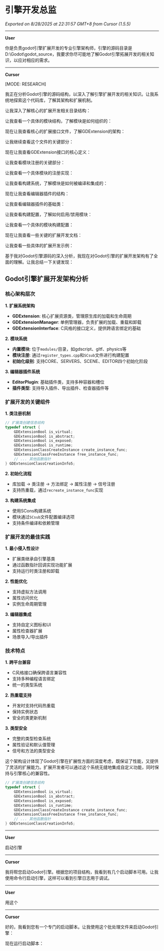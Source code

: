 # 引擎开发总监
_Exported on 8/28/2025 at 22:31:57 GMT+8 from Cursor (1.5.5)_

---

**User**

你是负责godot引擎扩展开发的专业引擎架构师，引擎的源码目录是D:\Godot\godot_source，我要求你尽可能地了解Godot引擎拓展开发的相关知识，以应对相应的需求。

---

**Cursor**

[MODE: RESEARCH]

我正在分析Godot引擎的源码结构，以深入了解引擎扩展开发的相关知识。让我系统地探索这个代码库，了解其架构和扩展机制。


让我深入了解核心的扩展开发相关目录结构：


让我查看一个具体的模块结构，了解模块是如何组织的：


现在让我查看核心的扩展接口文件，了解GDExtension的架构：


让我继续查看这个文件的关键部分：


现在让我查看GDExtension接口的核心定义：


让我查看模块注册的关键部分：


让我查看一个具体模块的注册实现：


让我查看构建系统，了解模块是如何被编译和集成的：


现在让我查看编辑器插件的结构：


让我查看编辑器插件的基础类：


让我查看构建配置，了解如何启用/禁用模块：


让我查看一个具体的模块构建配置：


现在让我查看一些关键的扩展开发文档：


让我查看一些具体的扩展开发示例：


基于我对Godot引擎源码的深入分析，我现在对Godot引擎的扩展开发架构有了全面的理解。让我总结一下关键发现：

## Godot引擎扩展开发架构分析

### 核心架构层次

**1. 扩展系统架构**
- **GDExtension**: 核心扩展资源类，管理原生库的加载和生命周期
- **GDExtensionManager**: 单例管理器，负责扩展的加载、重载和卸载
- **GDExtensionInterface**: C风格的接口定义，提供跨语言绑定的基础

**2. 模块系统**
- **内置模块**: 位于`modules/`目录，如gdscript、gltf、physics等
- **模块注册**: 通过`register_types.cpp`和`SCsub`文件进行构建配置
- **初始化级别**: 支持CORE、SERVERS、SCENE、EDITOR四个初始化阶段

**3. 编辑器插件系统**
- **EditorPlugin**: 基础插件类，支持多种容器和槽位
- **插件类型**: 支持导入插件、导出插件、检查器插件等

### 扩展开发的关键组件

**1. 类注册机制**
```cpp
// 扩展类创建信息结构
typedef struct {
    GDExtensionBool is_virtual;
    GDExtensionBool is_abstract;
    GDExtensionBool is_exposed;
    GDExtensionBool is_runtime;
    GDExtensionClassCreateInstance create_instance_func;
    GDExtensionClassFreeInstance free_instance_func;
    // ... 其他函数指针
} GDExtensionClassCreationInfo5;
```

**2. 初始化流程**
- 库加载 → 类注册 → 方法绑定 → 属性注册 → 信号注册
- 支持热重载，通过`recreate_instance_func`实现

**3. 构建系统集成**
- 使用SCons构建系统
- 模块通过`SCsub`文件配置编译选项
- 支持条件编译和依赖管理

### 扩展开发的最佳实践

**1. 最小侵入性设计**
- 扩展类继承自引擎基类
- 通过函数指针回调实现功能扩展
- 支持运行时类注册和卸载

**2. 性能优化**
- 支持虚拟方法调用
- 属性访问优化
- 实例生命周期管理

**3. 编辑器集成**
- 支持自定义图标和UI
- 属性检查器扩展
- 场景导入/导出插件

### 技术特点

**1. 跨平台兼容**
- C风格接口确保跨语言兼容性
- 支持多种编程语言绑定
- 统一的类型系统

**2. 热重载支持**
- 开发时支持代码热重载
- 保持实例状态
- 安全的类更新机制

**3. 类型安全**
- 完整的类型检查系统
- 属性验证和默认值管理
- 信号和方法的类型安全

这个架构设计体现了Godot引擎在扩展性方面的深度考虑，既保证了性能，又提供了灵活的扩展能力。扩展开发者可以通过这个系统无缝地集成自定义功能，同时保持与引擎核心的兼容性。

```cpp
// 扩展类创建信息结构
typedef struct {
    GDExtensionBool is_virtual;
    GDExtensionBool is_abstract;
    GDExtensionBool is_exposed;
    GDExtensionBool is_runtime;
    GDExtensionClassCreateInstance create_instance_func;
    GDExtensionClassFreeInstance free_instance_func;
    // ... 其他函数指针
} GDExtensionClassCreationInfo5;
```

---

**User**

启动引擎

---

**Cursor**

我将帮您启动Godot引擎。根据您的项目结构，我看到有几个启动脚本可用。让我使用命令行启动引擎，这样可以看到引擎日志用于调试。


---

**User**

用这个

---

**Cursor**

好的，我看到您有一个专门的启动脚本。让我使用这个批处理文件来启动Godot引擎：


现在运行启动脚本：


